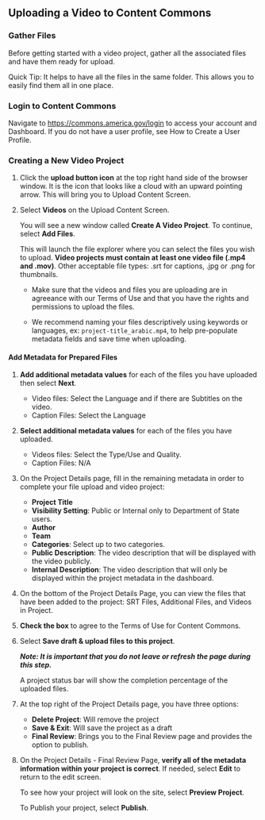 ## Uploading a Video to Content Commons

### Gather Files
Before getting started with a video project, gather all the associated files and have them ready for upload.

Quick Tip: It helps to have all the files in the same folder. This allows you to easily find them all in one place. 

### Login to Content Commons
Navigate to https://commons.america.gov/login to access your account and Dashboard. If you do not have a user profile, see How to Create a User Profile.

### Creating a New Video Project
1. Click the **upload button icon** at the top right hand side of the browser window. It is the icon that looks like a cloud with an upward pointing arrow. This will bring you to Upload Content Screen.

    <!--- IMAGE: Upload icon in top right menu --->

2. Select **Videos** on the Upload Content Screen. 

    <!--- IMAGE: Upload content screen with Video icon highlighted --->

    You will see a new window called **Create A Video Project**. To continue, select **Add Files**.
  
    <!--- IMAGE: Upload icon in top right menu --->
 
    This will launch the file explorer where you can select the files you wish to upload. **Video projects must contain at least one video file (.mp4 and .mov)**. Other acceptable file types: .srt for captions, .jpg or .png for thumbnails.

    - Make sure that the videos and files you are uploading are in agreeance with our Terms of Use and that you have the rights and permissions to upload the files.

    - We recommend naming your files descriptively using keywords or languages, ex: `project-title_arabic.mp4`, to help pre-populate metadata fields and save time when uploading.

#### Add Metadata for Prepared Files
1. **Add additional metadata values** for each of the files you have uploaded then select **Next**.

    <!--- IMAGE: Preparing Files Step 1 Image (Video, SRT, JPG, Transcript) --->

    - Video files: Select the Language and if there are Subtitles on the video. 
    - Caption Files: Select the Language

2. **Select additional metadata values** for each of the files you have uploaded. 

    <!--- IMAGE: Preparing Files Step 2 --->

    - Videos files: Select the Type/Use and Quality.
    - Caption Files: N/A

3. On the Project Details page, fill in the remaining metadata in order to complete your file upload and video project:

    <!--- IMAGE: Project Data Field Screen --->
      
      - **Project Title**
      - **Visibility Setting**: Public or Internal only to Department of State users.
      - **Author**
      - **Team**
      - **Categories**: Select up to two categories.
      <!--- Tags? --->
      - **Public Description**: The video description that will be displayed with the video publicly.
      - **Internal Description**: The video description that will only be displayed within the project metadata in the dashboard.

4. On the bottom of the Project Details Page, you can view the files that have been added to the project: SRT Files, Additional Files, and Videos in Project.

    <!--- IMAGE: Project Details section --->

5. **Check the box** to agree to the Terms of Use for Content Commons.

6. Select **Save draft & upload files to this project**.

    _**Note: It is important that you do not leave or refresh the page during this step.**_

    A project status bar will show the completion percentage of the uploaded files.

7. At the top right of the Project Details page, you have three options:
    - **Delete Project**: Will remove the project
    - **Save & Exit**: Will save the project as a draft
    - **Final Review**: Brings you to the Final Review page and provides the option to publish.

    <!--- IMAGE: Project Details options selections --->

8. On the Project Details - Final Review Page, **verify all of the metadata information within your project is correct**. If needed, select **Edit** to return to the edit screen.

    To see how your project will look on the site, select **Preview Project**.

    To Publish your project, select **Publish**.
